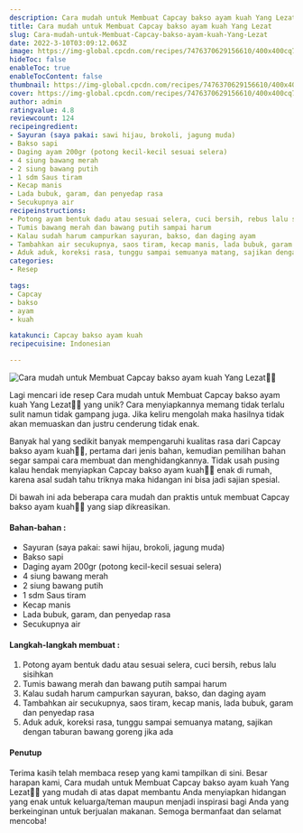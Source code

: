 ```yaml
---
description: Cara mudah untuk Membuat Capcay bakso ayam kuah Yang Lezat"
title: Cara mudah untuk Membuat Capcay bakso ayam kuah Yang Lezat
slug: Cara-mudah-untuk-Membuat-Capcay-bakso-ayam-kuah-Yang-Lezat
date: 2022-3-10T03:09:12.063Z
image: https://img-global.cpcdn.com/recipes/7476370629156610/400x400cq70/photo.jpg
hideToc: false
enableToc: true
enableTocContent: false
thumbnail: https://img-global.cpcdn.com/recipes/7476370629156610/400x400cq70/photo.jpg
cover: https://img-global.cpcdn.com/recipes/7476370629156610/400x400cq70/photo.jpg
author: admin
ratingvalue: 4.8
reviewcount: 124
recipeingredient:
- Sayuran (saya pakai: sawi hijau, brokoli, jagung muda)
- Bakso sapi
- Daging ayam 200gr (potong kecil-kecil sesuai selera)
- 4 siung bawang merah
- 2 siung bawang putih
- 1 sdm Saus tiram
- Kecap manis
- Lada bubuk, garam, dan penyedap rasa
- Secukupnya air
recipeinstructions:
- Potong ayam bentuk dadu atau sesuai selera, cuci bersih, rebus lalu sisihkan
- Tumis bawang merah dan bawang putih sampai harum
- Kalau sudah harum campurkan sayuran, bakso, dan daging ayam
- Tambahkan air secukupnya, saos tiram, kecap manis, lada bubuk, garam dan penyedap rasa
- Aduk aduk, koreksi rasa, tunggu sampai semuanya matang, sajikan dengan taburan bawang goreng jika ada
categories:
- Resep

tags:
- Capcay
- bakso
- ayam
- kuah

katakunci: Capcay bakso ayam kuah
recipecuisine: Indonesian

---
```


![Cara mudah untuk Membuat Capcay bakso ayam kuah Yang Lezat👩‍🍳](https://img-global.cpcdn.com/recipes/7476370629156610/400x400cq70/photo.jpg)

Lagi mencari ide resep Cara mudah untuk Membuat Capcay bakso ayam kuah Yang Lezat👩‍🍳 yang unik? Cara menyiapkannya memang tidak terlalu sulit namun tidak gampang juga. Jika keliru mengolah maka hasilnya tidak akan memuaskan dan justru cenderung tidak enak.

Banyak hal yang sedikit banyak mempengaruhi kualitas rasa dari Capcay bakso ayam kuah👩‍🍳, pertama dari jenis bahan, kemudian pemilihan bahan segar sampai cara membuat dan menghidangkannya. Tidak usah pusing kalau hendak menyiapkan Capcay bakso ayam kuah👩‍🍳 enak di rumah, karena asal sudah tahu triknya maka hidangan ini bisa jadi sajian spesial.

Di bawah ini ada beberapa cara mudah dan praktis untuk membuat Capcay bakso ayam kuah👩‍🍳 yang siap dikreasikan.

<!--inarticleads1-->

#### Bahan-bahan :

- Sayuran (saya pakai: sawi hijau, brokoli, jagung muda)
- Bakso sapi
- Daging ayam 200gr (potong kecil-kecil sesuai selera)
- 4 siung bawang merah
- 2 siung bawang putih
- 1 sdm Saus tiram
- Kecap manis
- Lada bubuk, garam, dan penyedap rasa
- Secukupnya air

<!--inarticleads2-->

#### Langkah-langkah membuat :

1. Potong ayam bentuk dadu atau sesuai selera, cuci bersih, rebus lalu sisihkan
1. Tumis bawang merah dan bawang putih sampai harum
1. Kalau sudah harum campurkan sayuran, bakso, dan daging ayam
1. Tambahkan air secukupnya, saos tiram, kecap manis, lada bubuk, garam dan penyedap rasa
1. Aduk aduk, koreksi rasa, tunggu sampai semuanya matang, sajikan dengan taburan bawang goreng jika ada

#### Penutup

Terima kasih telah membaca resep yang kami tampilkan di sini. Besar harapan kami, Cara mudah untuk Membuat Capcay bakso ayam kuah Yang Lezat👩‍🍳 yang mudah di atas dapat membantu Anda menyiapkan hidangan yang enak untuk keluarga/teman maupun menjadi inspirasi bagi Anda yang berkeinginan untuk berjualan makanan. Semoga bermanfaat dan selamat mencoba!